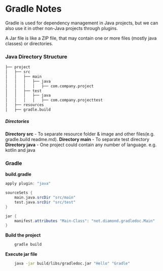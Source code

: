 # Gradle Notes

Gradle is used for dependency management in Java projects, but we can also use it in other non-Java projects through plugins.

A Jar file is like a ZIP file, that may contain one or more files (mostly java classes) or directories. 

### Java Directory Structure
```bash
├── project
│   ├── src
│   │   ├── main
│   │   │   ├── java
│   │   │   │   ├── com.company.project
│   │   ├── test
│   │   │   ├── java
│   │   │   │   ├── com.company.projecttest
│   ├── resources
│   ├── gradle.build
```
	
##### Directories
**Directory src** - To separate resource folder & image and other files(e.g. gradle.build readme.md).
**Directory main** - To separate test directory
**Directory java** - One project could contain any number of language. e.g. kotlin and java
 
 
### Gradle

**build.gradle**

````groovy
apply plugin: "java"

sourceSets {
	main.java.srcDir "src/main"
	test.java.srcDir "src/test"
}

jar {
	manifest.attributes "Main-Class": "net.diamond.gradledoc.Main"
}
````
**Build the project**
```bash
    gradle build
```
**Execute jar file**
```bash
    java -jar build/libs/gradledoc.jar "Hello" "Gradle"
```
